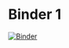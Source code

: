 # Binder 1
[![Binder](https://mybinder.org/badge_logo.svg)](https://mybinder.org/v2/gh/pierpri/binder_1/master?urlpath=rstudio)
